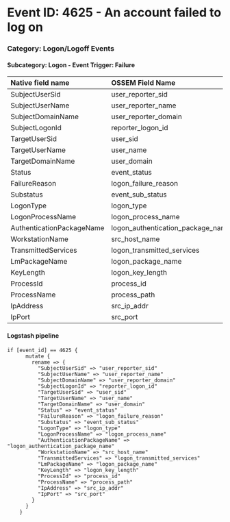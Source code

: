# Event ID: 4625 - An account failed to log on
### Category: Logon/Logoff Events
#### Subcategory: Logon - Event Trigger: Failure

|Native field name            |OSSEM Field Name                   |
|:----------------------------|:----------------------------------|
| SubjectUserSid              | user_reporter_sid                 |
| SubjectUserName             | user_reporter_name                |
| SubjectDomainName           | user_reporter_domain              |
| SubjectLogonId              | reporter_logon_id                 |
| TargetUserSid               | user_sid                          |
| TargetUserName              | user_name                         |
| TargetDomainName            | user_domain                       |
| Status                      | event_status                      | 
| FailureReason               | logon_failure_reason              | 
| Substatus                   | event_sub_status                  | 
| LogonType                   | logon_type                        | 
| LogonProcessName            | logon_process_name                | 
| AuthenticationPackageName   | logon_authentication_package_name | 
| WorkstationName             | src_host_name                     |
| TransmittedServices         | logon_transmitted_services        |
| LmPackageName               | logon_package_name                |
| KeyLength                   | logon_key_length                  |
| ProcessId                   | process_id                        |
| ProcessName                 | process_path                      |
| IpAddress                   | src_ip_addr                       |
| IpPort                      | src_port                          |

#### Logstash pipeline

```
if [event_id] == 4625 {
      mutate {
        rename => {
          "SubjectUserSid" => "user_reporter_sid"
          "SubjectUserName" => "user_reporter_name"
          "SubjectDomainName" => "user_reporter_domain"
          "SubjectLogonId" => "reporter_logon_id"
          "TargetUserSid" => "user_sid"
          "TargetUserName" => "user_name"
          "TargetDomainName" => "user_domain"
          "Status" => "event_status"
          "FailureReason" => "logon_failure_reason"
          "Substatus" => "event_sub_status" 
          "LogonType" => "logon_type"
          "LogonProcessName" => "logon_process_name"
          "AuthenticationPackageName" => "logon_authentication_package_name"
          "WorkstationName" => "src_host_name"
          "TransmittedServices" => "logon_transmitted_services"
          "LmPackageName" => "logon_package_name"
          "KeyLength" => "logon_key_length"
          "ProcessId" => "process_id"
          "ProcessName" => "process_path"
          "IpAddress" => "src_ip_addr"
          "IpPort" => "src_port"
        }
      }
    }
```